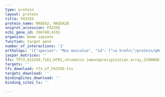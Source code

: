```yaml
---
type: protein
layout: protein
title: P43356
protein_name: MAGEA2; MAGEA2B
uniprot_accession: P43356
ncbi_gene_id: 266740;4101
organism: Homo sapiens
function: target gene
number_of_interactions: '1'
orthologs: '[{"species": "Mus musculus", "id": ["<a href=\"/protein/q9d9g4\">Q9D9G4</a>"]}]'
jaspar_matrices: ''
tfs: TP73,O15350,7161,HTRI,chromatin immunoprecipitation array,22900683%5Buid%5D+OR+19558638%5Buid%5D,No
targets: ''
tfs_download: tfs_of_P43356.tsv
targets_download: ''
bindingSites_download: ''
binding_sites_ls: ''

---
```


